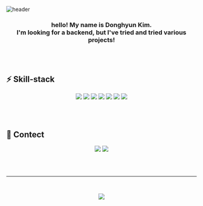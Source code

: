![header](https://capsule-render.vercel.app/api?type=transparent&color=auto&height=100&section=header&text=👋Donghyeon%20Kim&fontSize=40)

<h3 align="center">
hello! My name is Donghyun Kim. <br>
I'm looking for a backend, but I've tried and tried various projects!
</h3>

<br><br>

<h2>
  <strong> ⚡ Skill-stack</strong>
</h2>

<p align="center">
  <img src="https://img.shields.io/badge/Java-007396.svg?style=flat-square&logo=Java&logoColor=white">
  <img src="https://img.shields.io/badge/Spring-6DB33F.svg?style=flat-square&logo=Spring&logoColor=white">
  <img src="https://img.shields.io/badge/HTML5-E34F26.svg?style=flat-square&logo=HTML5&logoColor=white">
  <img src="https://img.shields.io/badge/CSS-1572B6.svg?style=flat-square&logo=CSS3&logoColor=white">
  <img src="https://img.shields.io/badge/JavaScript-F7DF1E.svg?style=flat-square&logo=JavaScript&logoColor=white">
  <img src="https://img.shields.io/badge/React-61DAFB.svg?style=flat-square&logo=React&logoColor=white">
  <img src="https://img.shields.io/badge/Android-3DDC84.svg?style=flat-square&logo=Android&logoColor=white">
</p>

<br><br>

<h2>
  <strong> 💬 Contect</strong>
</h2>

<p align="center">
  <img src="https://img.shields.io/badge/Infodon.tistory.com-20C997.svg?style=flat-square&logo=Velog&logoColor=white">
  <img src="https://img.shields.io/badge/kimdonghyeon98@gmail.com-EA4335.svg?style=flat-square&logo=Gmail&logoColor=white">
</p>

<br><br>
<hr>
<br>
<p align="center">
  <img src="https://github-readme-stats.vercel.app/api?username=kimdonghyeon3&hide=contribs,prs">
</p>
